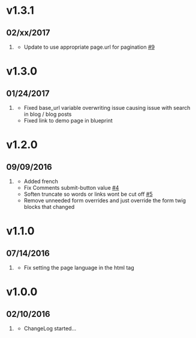 # v1.3.1
## 02/xx/2017

1. [](#bugfix)
    * Update to use appropriate page.url for pagination [#9](https://github.com/getgrav/grav-theme-gateway/pull/9)

# v1.3.0
## 01/24/2017

1. [](#bugfix)
    * Fixed base_url variable overwriting issue causing issue with search in blog / blog posts
    * Fixed link to demo page in blueprint

# v1.2.0
## 09/09/2016

1. [](#improved)
    * Added french
    * Fix Comments submit-button value [#4](https://github.com/getgrav/grav-theme-gateway/pull/4)
    * Soften truncate so words or links wont be cut off [#5](https://github.com/getgrav/grav-theme-gateway/pull/5)
    * Remove unneeded form overrides and just override the form twig blocks that changed

# v1.1.0
## 07/14/2016

1. [](#bugfix)
    * Fix setting the page language in the html tag

# v1.0.0
## 02/10/2016

1. [](#new)
    * ChangeLog started...
